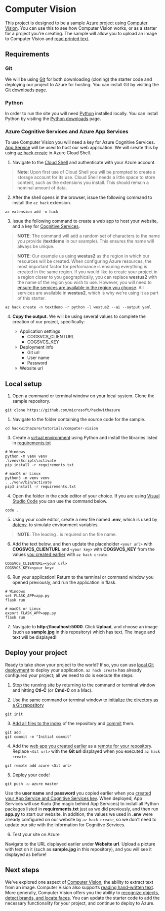 # Computer Vision

This project is designed to be a sample Azure project using [Computer Vision](https://azure.microsoft.com/services/cognitive-services/computer-vision/). You can use this to see how Computer Vision works, or as a starter for a project you're creating. The sample will allow you to upload an image to Computer Vision and [read printed text](https://docs.microsoft.com/azure/cognitive-services/computer-vision/concept-recognizing-text).

## Requirements

### Git

We will be using [Git](https://git-scm.com/) for both downloading (cloning) the starter code and deploying our project to Azure for hosting. You can install Git by visiting the [Git downloads](https://git-scm.com/downloads) page.

### Python

In order to run the site you will need [Python](https://python.org) installed locally. You can install Python by visiting the [Python downloads](https://www.python.org/downloads/) page.

### Azure Cognitive Services and Azure App Services

To use Computer Vision you will need a key for Azure Cognitive Services. [App Service](https://azure.microsoft.com/services/app-service/) will be used to host our web application. We will create this by using [az hack create](../../az-hack.md) in Azure Cloud Shell.

1. Navigate to the [Cloud Shell](https://shell.azure.com) and authenticate with your Azure account.

> **Note**: Upon first use of Cloud Shell you will be prompted to create a storage account for its use. Cloud Shell needs a little space to store content, such as the extensions you install. This should remain a nominal amount of data.

2. After the shell opens in the browser, issue the following command to install the `az hack` extension.

``` shell
az extension add -n hack
```

3. Issue the following command to create a web app to host your website, and a key for [Cognitive Services](https://azure.microsoft.com/services/cognitive-services/).

> **NOTE**: The command will add a random set of characters to the name you provide (**textdemo** in our example). This ensures the name will always be unique.

> **NOTE**: Our example us using **westus2** as the region in which our resources will be created. When configuring Azure resources, the most important factor for performance is ensuring everything is created in the same region. If you would like to create your project in a region closer to you geographically, you can replace **westus2** with the name of the region you wish to use. However, you will need to [ensure the services are available in the region you choose](https://azure.microsoft.com/global-infrastructure/services/?products=all). All services are available in **westus2**, which is why we're using it as part of this starter.

``` shell
az hack create -n textdemo -r python -l westus2 --ai --output yaml
```

4. **Copy the output.** We will be using several values to complete the creation of our project, specifically:

   - Application settings
     - COGSVCS_CLIENTURL
     - COGSVCS_KEY
   - Deployment info
     - Git url
     - User name
     - Password
   - Website url

## Local setup

1. Open a command or terminal window on your local system. Clone the sample repository.

``` shell
git clone https://github.com/microsoft/hackwithazure
```

1. Navigate to the folder containing the source code for the sample.

``` shell
cd hackwithazure/tutorials/computer-vision
```

3. Create a [virtual environment](https://docs.python.org/3/tutorial/venv.html) using Python and install the libraries listed in [requirements.txt](./requirements.txt)

``` shell
# Windows
python -m venv venv
.\venv\Scripts\activate
pip install -r requirements.txt

# macOS or Linux
python3 -m venv venv
. ./venv/bin/activate
pip3 install -r requirements.txt
```

4. Open the folder in the code editor of your choice. If you are using [Visual Studio Code](https://code.visualstudio.com/) you can use the command below.

``` shell
code .
```

5. Using your code editor, create a new file named **.env**, which is used by [dotenv](https://github.com/theskumar/python-dotenv), to simulate environment variables.

> **NOTE**: The leading **.** is required on the file name.

6. Add the text below, and then update the placeholder `<your url>` with **COGSVCS_CLIENTURL** and `<your key>` with **COGSVCS_KEY** from the values [you created earlier](#azure-cognitive-services-and-azure-app-services) with `az hack create`.

``` shell
COGSVCS_CLIENTURL=<your url>
COGSVCS_KEY=<your key>
```

6. Run your application! Return to the terminal or command window you opened previously, and run the application in flask.

``` shell
# Windows
set FLASK_APP=app.py
flask run

# macOS or Linux
export FLASK_APP=app.py
flask run
```

7. Navigate to **http://localhost:5000**. Click **Upload**, and choose an image (such as **sample.jpg** in this repository) which has text. The image and text will be displayed!

## Deploy your project

Ready to take show your project to the world? If so, you can use [local Git deployment](https://docs.microsoft.com/azure/app-service/deploy-local-git) to deploy your application. `az hack create` has already configured your project; all we need to do is execute the steps.

1. Stop the running site by returning to the command or terminal window and hitting **Ctl-C** (or **Cmd-C** on a Mac).

2. Use the same command or terminal window to [initialize the directory as a Git repository](https://git-scm.com/docs/git-init)

``` shell
git init
```

3. [Add all files to the index](https://git-scm.com/docs/git-add) of the repository and [commit](https://git-scm.com/docs/git-commit) them.

``` shell
git add .
git commit -m "Initial commit"
```

4. Add the [web app you created earlier](#azure-cognitive-services-and-azure-app-services) as a [remote for your repository](https://git-scm.com/docs/git-remote). Replace `<Git url>` with the **Git url** displayed when you executed `az hack create`.

``` shell
git remote add azure <Git url>
```

5. Deploy your code!

``` shell
git push -u azure master
```

Use the **user name** and **password** you copied earlier when you [created your App Service and Cognitive Services key](#azure-cognitive-services-and-azure-app-services). When deployed, App Services will use Kudu (the magic behind App Services) to install all Python packages listed in **requirements.txt** just as we did previously, and then run **app.py** to start our website. In addition, the values we used in **.env** were already configured on our website by `az hack create`, so we don't need to update our site with the information for Cognitive Services.

6. Test your site on Azure

Navigate to the URL displayed earlier under **Website url**. Upload a picture with text on it (such as **sample.jpg** in this repository), and you will see it displayed as before!

## Next steps

We've explored one aspect of [Computer Vision](https://azure.microsoft.com/services/cognitive-services/computer-vision/), the ability to extract text from an image. Computer Vision also supports [reading hand-written text](https://docs.microsoft.com/azure/cognitive-services/computer-vision/quickstarts-sdk/python-sdk#read-printed-and-handwritten-text). More generally, Computer Vision offers you the ability to [recognize objects, detect brands, and locate faces](https://docs.microsoft.com/azure/cognitive-services/computer-vision/quickstarts-sdk/python-sdk#analyze-an-image). You can update the starter code to add the necessary functionality for your project, and continue to deploy to Azure.
